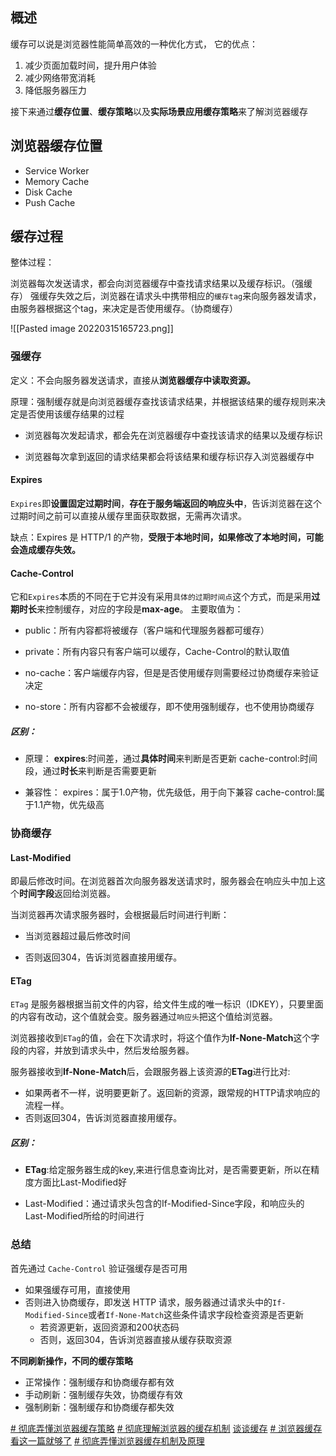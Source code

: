 ## 概述
缓存可以说是浏览器性能简单高效的一种优化方式，
它的优点：
1. 减少页面加载时间，提升用户体验
2. 减少网络带宽消耗
3. 降低服务器压力

接下来通过**缓存位置**、**缓存策略**以及**实际场景应用缓存策略**来了解浏览器缓存

## 浏览器缓存位置
-   Service Worker
-   Memory Cache
-   Disk Cache
-   Push Cache



## 缓存过程

整体过程：

浏览器每次发送请求，都会向浏览器缓存中查找请求结果以及缓存标识。（强缓存）
强缓存失效之后，浏览器在请求头中携带相应的`缓存tag`来向服务器发请求，由服务器根据这个tag，来决定是否使用缓存。（协商缓存）

![[Pasted image 20220315165723.png]]


### 强缓存
定义：不会向服务器发送请求，直接从**浏览器缓存中读取资源。**

原理：强制缓存就是向浏览器缓存查找该请求结果，并根据该结果的缓存规则来决定是否使用该缓存结果的过程 

-   浏览器每次发起请求，都会先在浏览器缓存中查找该请求的结果以及缓存标识
    
-   浏览器每次拿到返回的请求结果都会将该结果和缓存标识存入浏览器缓存中


####  Expires
`Expires`即**设置固定过期时间**，**存在于服务端返回的响应头中**，告诉浏览器在这个过期时间之前可以直接从缓存里面获取数据，无需再次请求。

缺点：Expires 是 HTTP/1 的产物，**受限于本地时间，如果修改了本地时间，可能会造成缓存失效。**

#### Cache-Control
它和`Expires`本质的不同在于它并没有采用`具体的过期时间点`这个方式，而是采用**过期时长**来控制缓存，对应的字段是**max-age**。
主要取值为：

-   public：所有内容都将被缓存（客户端和代理服务器都可缓存）
    
-   private：所有内容只有客户端可以缓存，Cache-Control的默认取值
    
-   no-cache：客户端缓存内容，但是是否使用缓存则需要经过协商缓存来验证决定
    
-   no-store：所有内容都不会被缓存，即不使用强制缓存，也不使用协商缓存

##### 区别：
* 原理：
**expires**:时间差，通过**具体时间**来判断是否更新
cache-control:时间段，通过**时长**来判断是否需要更新

* 兼容性：
expires：属于1.0产物，优先级低，用于向下兼容
cache-control:属于1.1产物，优先级高


### 协商缓存
#### Last-Modified
即最后修改时间。在浏览器首次向服务器发送请求时，服务器会在响应头中加上这个**时间字段**返回给浏览器。

当浏览器再次请求服务器时，会根据最后时间进行判断：
* 当浏览器超过最后修改时间
- 否则返回304，告诉浏览器直接用缓存。


#### ETag
`ETag` 是服务器根据当前文件的内容，给文件生成的唯一标识（IDKEY），只要里面的内容有改动，这个值就会变。服务器通过`响应头`把这个值给浏览器。

浏览器接收到`ETag`的值，会在下次请求时，将这个值作为**If-None-Match**这个字段的内容，并放到请求头中，然后发给服务器。

服务器接收到**If-None-Match**后，会跟服务器上该资源的**ETag**进行比对:

-   如果两者不一样，说明要更新了。返回新的资源，跟常规的HTTP请求响应的流程一样。
-   否则返回304，告诉浏览器直接用缓存。

##### 区别：

* **ETag**:给定服务器生成的key,来进行信息查询比对，是否需要更新，所以在精度方面比Last-Modified好

*  Last-Modified：通过请求头包含的If-Modified-Since字段，和响应头的Last-Modified所给的时间进行






### 总结

首先通过 `Cache-Control` 验证强缓存是否可用

-   如果强缓存可用，直接使用
-   否则进入协商缓存，即发送 HTTP 请求，服务器通过请求头中的`If-Modified-Since`或者`If-None-Match`这些条件请求字段检查资源是否更新
    -   若资源更新，返回资源和200状态码
    -   否则，返回304，告诉浏览器直接从缓存获取资源

**不同刷新操作，不同的缓存策略**

* 正常操作：强制缓存和协商缓存都有效
* 手动刷新：强制缓存失效，协商缓存有效
* 强制刷新：强制缓存和协商缓存都失效



[# 彻底弄懂浏览器缓存策略](https://www.jiqizhixin.com/articles/2020-07-24-12)
[# 彻底理解浏览器的缓存机制](https://juejin.cn/post/6844903593275817998)
[谈谈缓存](https://sanyuan0704.top/blogs/perform/001.html#%E5%BC%BA%E7%BC%93%E5%AD%98)
[# 浏览器缓存看这一篇就够了](https://zhuanlan.zhihu.com/p/60950750)
[# 彻底弄懂浏览器缓存机制及原理](https://github.com/chenqf/frontEndBlog/issues/18)